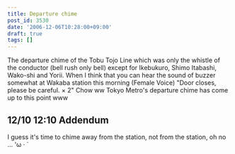 ```yaml
---
title: Departure chime
post_id: 3530
date: '2006-12-06T10:28:00+09:00'
draft: true
tags: []
---
```


The departure chime of the Tobu Tojo Line which was only the whistle of the conductor (bell rush only bell) except for Ikebukuro, Shimo Itabashi, Wako-shi and Yorii. When I think that you can hear the sound of buzzer somewhat at Wakaba station this morning (Female Voice) "Door closes, please be careful. × 2" Chow ww Tokyo Metro's departure chime has come up to this point www

## 12/10 12:10 Addendum

I guess it's time to chime away from the station, not from the station, oh no ... 'ω · `
